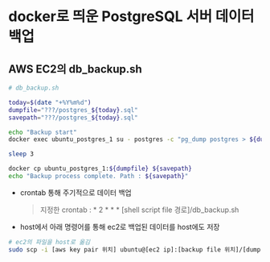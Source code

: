 # docker로 띄운 PostgreSQL 서버 데이터 백업

## AWS EC2의 db_backup.sh

```sh
# db_backup.sh

today=$(date "+%Y%m%d")
dumpfile="???/postgres_${today}.sql"
savepath="???/postgres_${today}.sql"

echo "Backup start"
docker exec ubuntu_postgres_1 su - postgres -c "pg_dump postgres > ${dumpfile}"

sleep 3

docker cp ubuntu_postgres_1:${dumpfile} ${savepath}
echo "Backup process complete. Path : ${savepath}"
```

- crontab 통해 주기적으로 데이터 백업
  > 지정한 crontab : \* 2 \* \* \* [shell script file 경로]/db_backup.sh
- host에서 아래 명령어를 통해 ec2로 백업된 데이터를 host에도 저장

```bash
# ec2의 파일을 host로 옮김
sudo scp -i [aws key pair 위치] ubuntu@[ec2 ip]:[backup file 위치]/[dump file명] [파일을 저장할 host 내 위치]
```
